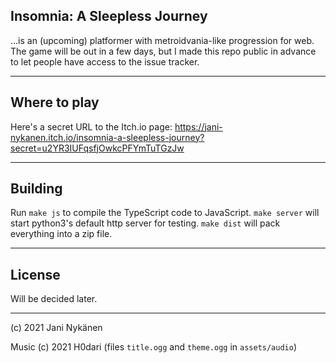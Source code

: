 ## Insomnia: A Sleepless Journey

...is an (upcoming) platformer with metroidvania-like progression for web. The game will be out in a few days, but I made this repo public in advance to let people have access to the issue tracker.

-----

## Where to play

Here's a secret URL to the Itch.io page: https://jani-nykanen.itch.io/insomnia-a-sleepless-journey?secret=u2YR3IUFqsfjOwkcPFYmTuTGzJw

------

## Building

Run `make js` to compile the TypeScript code to JavaScript. `make server` will start python3's default http server for testing. `make dist` will pack everything into a zip file.


-------

## License

Will be decided later. 

-------

(c) 2021 Jani Nykänen

Music (c) 2021 H0dari (files `title.ogg` and `theme.ogg` in `assets/audio`)
